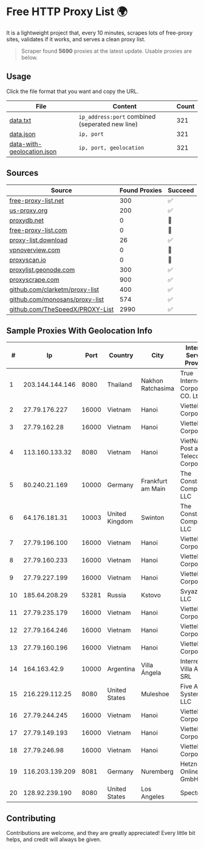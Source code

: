 
# Free HTTP Proxy List 🌍

It is a lightweight project that, every 10 minutes, scrapes lots of free-proxy sites, validates if it works, and serves a clean proxy list.


> Scraper found **5690** proxies at the latest update. Usable proxies are below.

## Usage

Click the file format that you want and copy the URL.


|File|Content|Count|
|----|-------|-----|
|[data.txt](https://raw.githubusercontent.com/themiralay/Proxy-List-World/master/data.txt)|`ip_address:port` combined (seperated new line)|321|
|[data.json](https://raw.githubusercontent.com/themiralay/Proxy-List-World/master/data.json)|`ip, port`|321|
|[data-with-geolocation.json](https://raw.githubusercontent.com/themiralay/Proxy-List-World/master/data-with-geolocation.json)|`ip, port, geolocation`|321|

## Sources

|Source|Found Proxies|Succeed|
|------|-------------|-------|
|[free-proxy-list.net](https://free-proxy-list.net)|300|✅|
|[us-proxy.org](https://www.us-proxy.org)|200|✅|
|[proxydb.net](http://proxydb.net)|0|🚫|
|[free-proxy-list.com](https://free-proxy-list.com/?page=&port=&type%5B%5D=http&type%5B%5D=https&up_time=0&search=Search)|0|🚫|
|[proxy-list.download](https://www.proxy-list.download/HTTP)|26|✅|
|[vpnoverview.com](https://vpnoverview.com/privacy/anonymous-browsing/free-proxy-servers)|0|🚫|
|[proxyscan.io](https://www.proxyscan.io)|0|🚫|
|[proxylist.geonode.com](https://proxylist.geonode.com/api/proxy-list?limit=300&page=1&sort_by=lastChecked&sort_type=desc&protocols=http,https)|300|✅|
|[proxyscrape.com](https://api.proxyscrape.com/v2/?request=displayproxies&protocol=http&timeout=10000&country=all&ssl=all&anonymity=all)|900|✅|
|[github.com/clarketm/proxy-list](https://raw.githubusercontent.com/clarketm/proxy-list/master/proxy-list-raw.txt)|400|✅|
|[github.com/monosans/proxy-list](https://raw.githubusercontent.com/monosans/proxy-list/main/proxies/http.txt)|574|✅|
|[github.com/TheSpeedX/PROXY-List](https://raw.githubusercontent.com/TheSpeedX/PROXY-List/master/http.txt)|2990|✅|


## Sample Proxies With Geolocation Info

|#|Ip|Port|Country|City|Internet Service Provider|
|-|--|----|-------|----|-------------------------|
|1|203.144.144.146|8080|Thailand|Nakhon Ratchasima|True Internet Corporation CO. Ltd.|
|2|27.79.176.227|16000|Vietnam|Hanoi|Viettel Corporation|
|3|27.79.162.28|16000|Vietnam|Hanoi|Viettel Corporation|
|4|113.160.133.32|8080|Vietnam|Hanoi|VietNam Post and Telecom Corporation|
|5|80.240.21.169|10000|Germany|Frankfurt am Main|The Constant Company, LLC|
|6|64.176.181.31|10003|United Kingdom|Swinton|The Constant Company, LLC|
|7|27.79.196.100|16000|Vietnam|Hanoi|Viettel Corporation|
|8|27.79.160.233|16000|Vietnam|Hanoi|Viettel Corporation|
|9|27.79.227.199|16000|Vietnam|Hanoi|Viettel Corporation|
|10|185.64.208.29|53281|Russia|Kstovo|Svyazist LLC|
|11|27.79.235.179|16000|Vietnam|Hanoi|Viettel Corporation|
|12|27.79.164.246|16000|Vietnam|Hanoi|Viettel Corporation|
|13|27.79.160.196|16000|Vietnam|Hanoi|Viettel Corporation|
|14|164.163.42.9|10000|Argentina|Villa Ángela|Interret Villa Angela SRL|
|15|216.229.112.25|8080|United States|Muleshoe|Five Area Systems, LLC|
|16|27.79.244.245|16000|Vietnam|Hanoi|Viettel Corporation|
|17|27.79.149.193|16000|Vietnam|Hanoi|Viettel Corporation|
|18|27.79.246.98|16000|Vietnam|Hanoi|Viettel Corporation|
|19|116.203.139.209|8081|Germany|Nuremberg|Hetzner Online GmbH|
|20|128.92.239.190|8080|United States|Los Angeles|Spectrum|



## Contributing

Contributions are welcome, and they are greatly appreciated! Every
little bit helps, and credit will always be given.

